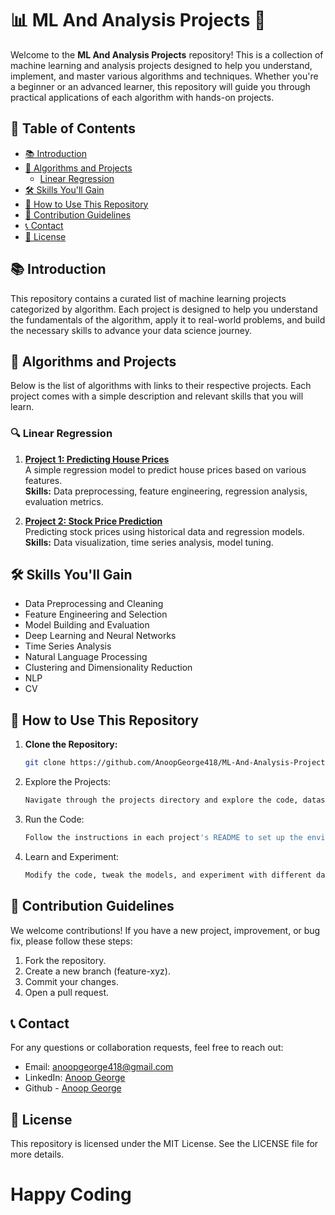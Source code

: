 # 📊 ML And Analysis Projects 🚀

Welcome to the **ML And Analysis Projects** repository! This is a collection of machine learning and analysis projects designed to help you understand, implement, and master various algorithms and techniques. Whether you're a beginner or an advanced learner, this repository will guide you through practical applications of each algorithm with hands-on projects.

## 🌟 Table of Contents

- [📚 Introduction](#-introduction)
- [🧠 Algorithms and Projects](#-algorithms-and-projects)
  - [Linear Regression](#linear-regression)
- [🛠️ Skills You'll Gain](#-skills-youll-gain)
- [🚀 How to Use This Repository](#-how-to-use-this-repository)
- [📝 Contribution Guidelines](#-contribution-guidelines)
- [📞 Contact](#-contact)
- [📜 License](#-license)

## 📚 Introduction

This repository contains a curated list of machine learning projects categorized by algorithm. Each project is designed to help you understand the fundamentals of the algorithm, apply it to real-world problems, and build the necessary skills to advance your data science journey.

## 🧠 Algorithms and Projects

Below is the list of algorithms with links to their respective projects. Each project comes with a simple description and relevant skills that you will learn.

### 🔍 Linear Regression

1. **[Project 1: Predicting House Prices](#link-to-repo)**  
   A simple regression model to predict house prices based on various features.  
   **Skills:** Data preprocessing, feature engineering, regression analysis, evaluation metrics.

2. **[Project 2: Stock Price Prediction](#link-to-repo)**  
   Predicting stock prices using historical data and regression models.  
   **Skills:** Data visualization, time series analysis, model tuning.

## 🛠️ Skills You'll Gain

- Data Preprocessing and Cleaning
- Feature Engineering and Selection
- Model Building and Evaluation
- Deep Learning and Neural Networks
- Time Series Analysis
- Natural Language Processing
- Clustering and Dimensionality Reduction
- NLP
- CV

## 🚀 How to Use This Repository

1. **Clone the Repository:**  
   ```bash
   git clone https://github.com/AnoopGeorge418/ML-And-Analysis-Projects.git

2. Explore the Projects:
   ```bash
   Navigate through the projects directory and explore the code, datasets, and notebooks.

4. Run the Code:
   ```bash
   Follow the instructions in each project's README to set up the environment and run the code.

6. Learn and Experiment:
   ```bash
   Modify the code, tweak the models, and experiment with different datasets to deepen your understanding.

## 📝 Contribution Guidelines
We welcome contributions! If you have a new project, improvement, or bug fix, please follow these steps:

1. Fork the repository.
2. Create a new branch (feature-xyz).
3. Commit your changes.
4. Open a pull request.

## 📞 Contact
For any questions or collaboration requests, feel free to reach out:

- Email: anoopgeorge418@gmail.com
- LinkedIn: [Anoop George](https://www.linkedin.com/in/anoop-george418/)
- Github - [Anoop George](https://github.com/AnoopGeorge418)

## 📜 License
This repository is licensed under the MIT License. See the LICENSE file for more details.

# **Happy Coding**
